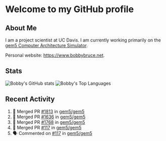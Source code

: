 # Welcome to my GitHub profile

## About Me

I am a project scientist at UC Davis. I am currently working primarily on the [gem5 Computer Architecture Simulator](https://github.com/gem5).

Personal website: <https://www.bobbybruce.net>.

## Stats

![Bobby's GitHub stats](https://github-readme-stats.vercel.app/api?username=bobbyrbruce&show_icons=true&theme=responsive&include_all_commits=true&count_private=true&show=reviews&disable_animations=true)
![Bobby's Top Languages ](https://github-readme-stats.vercel.app/api/top-langs/?username=bobbyrbruce&layout=compact&theme=responsive&count_private=true&langs_count=10&disable_animations=true)

## Recent Activity

<!--START_SECTION:activity-->
1. 🎉 Merged PR [#1813](https://github.com/gem5/gem5/pull/1813) in [gem5/gem5](https://github.com/gem5/gem5)
2. 🎉 Merged PR [#1636](https://github.com/gem5/gem5/pull/1636) in [gem5/gem5](https://github.com/gem5/gem5)
3. 🎉 Merged PR [#1768](https://github.com/gem5/gem5/pull/1768) in [gem5/gem5](https://github.com/gem5/gem5)
4. 🎉 Merged PR [#117](https://github.com/gem5/gem5/pull/117) in [gem5/gem5](https://github.com/gem5/gem5)
5. 🗣 Commented on [#117](https://github.com/gem5/gem5/pull/117#issuecomment-2486071035) in [gem5/gem5](https://github.com/gem5/gem5)
<!--END_SECTION:activity-->
